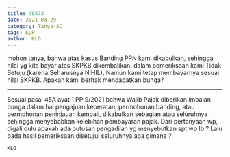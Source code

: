 ```yaml
---
title: 48473
date: 2021-03-29
category: Tanya-SC
tags: KUP
author: KLG
---
```


mohon tanya, bahwa atas kasus Banding PPN kami dikabulkan, sehingga nilai yg kita bayar atas SKPKB dikembalikan. dalam pemeriksaan kami Tidak Setuju (karena Seharusnya NIHIL), Namun kami tetap membayarnya sesuai nilai SKPKB. Apakah kami berhak mendapatkan bunga?

---

Sesuai pasal 45A ayat 1 PP 9/2021 bahwa Wajib Pajak diberikan imbalan bunga dalam hal pengajuan keberatan, permohonan banding, atau permohonan peninjauan kembali, dikabulkan sebagian atau seluruhnya sehingga menyebabkan kelebihan pembayaran pajak. Dari pertanyaan wp, digali dulu apakah ada putusan pengadilan yg menyebutkan spt wp lb ? Lalu pada hasil pemeriksaan disetujui seluruhnya apa gimana ?

`KLG`
